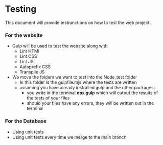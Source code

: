 # Testing 
This document will provide instrunctions on how to test the web project.

### For the website
* Gulp will be used to test the website along with
    * Lint HTMl
    * Lint CSS
    * Lint JS
    * Autoprefix CSS
    * Transpile JS
* We move the folders we want to test into the Node_test folder
    * In this folder is the gulpfile.mjs where the tests are written
    * assuming you have already instralled gulp and the other packages:
        * you write in the terminal **npx gulp** which will output the results of the tests of your files
        * should your files have any errors, they will be written out in the terminal

### For the Database
* Using unit tests
* Using unit tests every time we merge to the main branch